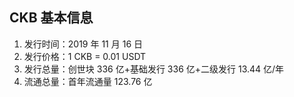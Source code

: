## CKB 基本信息
1. 发行时间：2019 年 11 月 16 日
2. 发行价格：1 CKB = 0.01 USDT
3. 发行总量：创世块 336 亿+基础发行 336 亿+二级发行 13.44 亿/年
4. 流通总量：首年流通量 123.76 亿